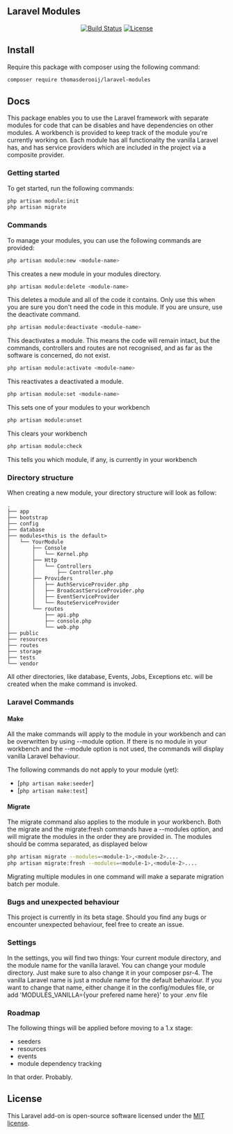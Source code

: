 ## Laravel Modules
<p align="center">
<a href="https://travis-ci.com/thomasderooij/laravel-modules.svg?token=ihc7ZgBuFKG3bbmgdgKC&branch=v0.1.0"><img src="https://travis-ci.com/thomasderooij/laravel-modules.svg?token=ihc7ZgBuFKG3bbmgdgKC&branch=v0.1.0" alt="Build Status"></a>
<a href="https://packagist.org/packages/thomasderooij/laravel-modules"><img src="https://poser.pugx.org/thomasderooij/laravel-modules/license.svg" alt="License"></a>
</p>

## Install

Require this package with composer using the following command:

```bash
composer require thomasderooij/laravel-modules
```


## Docs
This package enables you to use the Laravel framework with separate modules for code that can be disables 
and have dependencies on other modules. A workbench is provided to keep track of the module you're currently
 working on. Each module has all functionality the vanilla Laravel has, and has service providers which are 
 included in the project via a composite provider.

### Getting started
To get started, run the following commands:
```bash
php artisan module:init
php artisan migrate
```

### Commands
To manage your modules, you can use the following commands are provided:

```bash
php artisan module:new <module-name>
```
This creates a new module in your modules directory.

```bash
php artisan module:delete <module-name>
```
This deletes a module and all of the code it contains. Only use this when you are sure you don't need the code
 in this module. If you are unsure, use the deactivate command.

```bash
php artisan module:deactivate <module-name>
```
This deactivates a module. This means the code will remain intact, but the commands, controllers and routes
are not recognised, and as far as the software is concerned, do not exist.

```bash
php artisan module:activate <module-name>
```
This reactivates a deactivated a module.

```bash
php artisan module:set <module-name>
```
This sets one of your modules to your workbench

```bash
php artisan module:unset
```
This clears your workbench

```bash
php artisan module:check
```
This tells you which module, if any, is currently in your workbench

### Directory structure
When creating a new module, your directory structure will look as follow:

    .
    ├── app
    ├── bootstrap
    ├── config
    ├── database
    ├── modules<this is the default>
    │   └── YourModule
    │       ├── Console
    │       │   └── Kernel.php
    │       ├── Http
    │       │   └── Controllers
    │       │       ├── Controller.php
    │       ├── Providers
    │       │   ├── AuthServiceProvider.php
    │       │   ├── BroadcastServiceProvider.php
    │       │   ├── EventServiceProvider
    │       │   └── RouteServiceProvider
    │       └── routes
    │           ├── api.php
    │           ├── console.php
    │           └── web.php
    ├── public
    ├── resources
    ├── routes
    ├── storage
    ├── tests
    └── vendor

All other directories, like database, Events, Jobs, Exceptions etc. will be created when the make command 
 is invoked.

### Laravel Commands
#### Make
All the make commands will apply to the module in your workbench and can be overwritten by using --module option.
If there is no module in your workbench and the --module option is not used, the commands
will display vanilla Laravel behaviour.

The following commands do not apply to your module (yet):
 * [`php artisan make:seeder`]
 * [`php artisan make:test`]

#### Migrate
The migrate command also applies to the module in your workbench.
Both the migrate and the migrate:fresh commands have a --modules option, and will migrate the 
modules in the order they are provided in. The modules should be comma separated, as displayed below
```bash
php artisan migrate --modules=<module-1>,<module-2>....
php artisan migrate:fresh --modules=<module-1>,<module-2>....
```
Migrating multiple modules in one command will make a separate migration batch per module.

### Bugs and unexpected behaviour
This project is currently in its beta stage. Should you find any bugs or encounter unexpected behaviour, feel
 free to create an issue.

### Settings
In the settings, you will find two things: Your current module directory, and the module name for the vanilla
laravel. You can change your module directory. Just make sure to also change it in your composer psr-4.
The vanilla Laravel name is just a module name for the default behaviour. If you want to change that name, either
change it in the config/modules file, or add 'MODULES_VANILLA={your prefered name here}' to your .env file

### Roadmap
The following things will be applied before moving to a 1.x stage:
 * seeders
 * resources
 * events
 * module dependency tracking
 
In that order. Probably.

## License

This Laravel add-on is open-source software licensed under the [MIT license](https://opensource.org/licenses/MIT).
